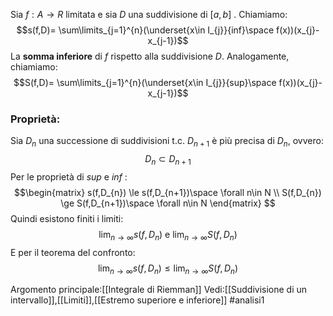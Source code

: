 Sia $f:A\to R$ limitata e sia $D$ una suddivisione di $[a,b]$ .
Chiamiamo:$$s(f,D)= \sum\limits_{j=1}^{n}(\underset{x\in I_{j}}{inf}\space f(x))(x_{j}-x_{j-1})$$
La **somma inferiore** di $f$ rispetto alla suddivisione $D$.
Analogamente, chiamiamo:$$S(f,D)= \sum\limits_{j=1}^{n}(\underset{x\in I_{j}}{sup}\space f(x))(x_{j}-x_{j-1})$$
### Proprietà:
Sia $D_{n}$ una successione di suddivisioni t.c. $D_{n+1}$ è più precisa di $D_{n}$, ovvero:$$D_{n}\subset D_{n+1}$$
Per le proprietà di $sup$ e $inf$ :$$\begin{matrix} s(f,D_{n}) \le s(f,D_{n+1})\space \forall n\in N  \\ S(f,D_{n}) \ge S(f,D_{n+1})\space \forall n\in N \end{matrix} $$
Quindi esistono finiti i limiti:$$\lim_{n\to \infty}s(f,D_{n}) \text{ e } \lim_{n\to \infty}S(f,D_{n})$$
E per il teorema del confronto:$$\lim_{n\to \infty}s(f,D_{n}) \le \lim_{n\to \infty}S(f,D_{n})$$

Argomento principale:[[Integrale di Riemman]]
Vedi:[[Suddivisione di un intervallo]],[[Limiti]],[[Estremo superiore e inferiore]]
#analisi1 